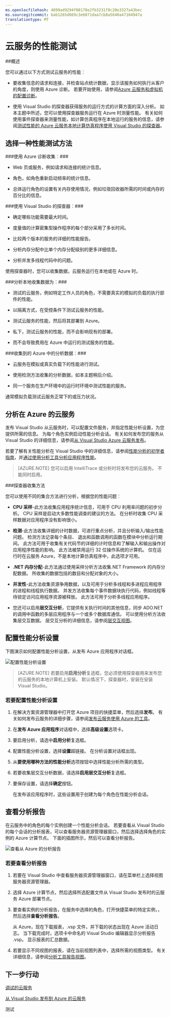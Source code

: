 ```yaml
---
ms.openlocfilehash: 4899ad9294f08178e2fb3231f8c20e3327a43bec
ms.sourcegitcommit: bab1265d669c3e6871daa7cb8a5640a47104947a
translationtype: MT
---
```

<properties 
   pageTitle="测试的云服务性能 |Microsoft Azure"
   description="云服务使用 Visual Studio 的探查器的性能测试"
   services="visual-studio-online"
   documentationCenter="n/a"
   authors="patshea123"
   manager="douge"
   editor="tlee" />
<tags 
   ms.service="visual-studio-online"
   ms.devlang="multiple"
   ms.topic="article"
   ms.tgt_pltfrm="multiple"
   ms.workload="na"
   ms.date="08/14/2015"
   ms.author="patshea" />


# 云服务的性能测试 

##概述

您可以通过以下方式测试云服务的性能︰

- 要收集信息的请求和连接，并检查站点统计数据，显示该服务如何执行从客户的角度，则使用 Azure 诊断。 若要开始使用，请参阅[Azure 云服务和虚拟机的配置诊断]( http://go.microsoft.com/fwlink/p/?LinkId=623009)。

- 使用 Visual Studio 的探查器获得服务的运行方式的计算方面的深入分析。 如本主题中所述，您可以使用探查器服务运行在 Azure 时测量性能。 有关如何使用事件探查器来测量性能，如计算仿真程序在本地运行的服务的信息，请参阅[测试性能的 Azure 云服务本地计算仿真程序使用 Visual Studio 的探查器](http://go.microsoft.com/fwlink/p/?LinkId=262845)。



## 选择一种性能测试方法

###使用 Azure 诊断收集︰###

- Web 页或服务，例如请求和连接的统计信息。

- 角色，如角色重新启动频率的统计信息。

- 总体运行角色的设置有关内存使用情况，例如垃圾回收器所需的时间或内存的百分比的信息。

###使用 Visual Studio 的探查器︰###

- 确定哪些功能需要最大时间。

- 度量值的计算密集型操作程序的每个部分采用了多长时间。

- 比较两个版本的服务的详细的性能报告。

- 分析内存分配中比单个内存分配级别的更多详细信息。

- 分析并发多线程代码中的问题。

使用探查器时，您可以收集数据，云服务运行在本地或在 Azure 时。

###分析本地收集数据为︰###

- 测试的云服务，例如特定工作人员的角色，不需要真实的模拟的负载的执行部件的性能。

- 以隔离方式，在受控条件下测试云服务的性能。

- 测试云服务的性能，然后将其部署到 Azure。

- 私下，测试云服务的性能，而不会影响现有的部署。

- 而不会导致费用在 Azure 中运行的测试服务的性能。

###收集到的 Azure 中的分析数据︰###

- 云服务在模拟或真实负载下的性能进行测试。

- 使用检测方法收集的分析数据，如本主题稍后介绍。

- 同一个服务在生产环境中的运行时环境中测试性能的服务。

通常模拟负载测试云服务正常下的或压力状况。

## 分析在 Azure 的云服务

发布 Visual Studio 从云服务时，可以配置文件服务，并指定性能分析设置，为您提供所需的信息。 为每个角色实例启动性能分析会话。 有关如何发布您的服务从 Visual Studio 的详细信息，请参阅[从 Visual Studio Azure 云服务发布](https://msdn.microsoft.com/library/azure/ee460772.aspx)。

若要了解有关性能分析在 Visual Studio 中的详细信息，请参阅[性能分析的初学者指南](https://msdn.microsoft.com/library/azure/ms182372.aspx)，并[通过使用分析工具分析应用程序性能](https://msdn.microsoft.com/library/azure/z9z62c29.aspx)。

>[AZURE.NOTE] 您可以启用 IntelliTrace 或分析时将发布您的云服务。 不能同时启用。

###探查器收集方法

您可以使用不同的集合方法进行分析，根据您的性能问题︰

- **CPU 采样**-此方法收集应用程序统计信息，可用于 CPU 利用率问题的初步分析。 CPU 采样是启动大多数性能调查的建议的方法。 在分析时收集 CPU 采样数据对应用程序没有影响很小。

- **检测**-此方法收集详细的计时数据，可进行重点分析，并且分析输入/输出性能问题。 检测方法记录每个条目、 退出和函数调用的函数在模块中分析运行期间。 此方法可用于收集有关代码节的详细的计时信息和了解输入和输出操作对应用程序性能的影响。 此方法被禁用运行 32 位操作系统的计算机。 仅在运行时在云服务 Azure，不是本地计算仿真程序中，此选项才可用。

- **.NET 内存分配**-此方法通过使用采样分析方法收集.NET Framework 的内存分配数据。 所收集的数据包括的数目和分配对象的大小。

- **并发性**-此方法收集资源争用数据，以及可用于分析多线程和多进程应用程序的进程和线程执行数据。 并发方法收集每个事件数据块执行代码，例如线程等待锁定访问应用程序资源被释放。 此方法可用于分析多线程应用程序。

- 您还可以启用**层交互分析**，它提供有关执行时间的其他信息，同步 ADO.NET 的调用中函数的多层应用程序与一个或多个数据库通信。 可以使用分析方法收集层交互数据。 层交互分析的详细信息，请参阅[层交互视图](https://msdn.microsoft.com/library/azure/dd557764.aspx)。

## 配置性能分析设置

下图演示如何配置性能分析设置，从发布 Azure 应用程序对话框。

![配置性能分析设置](./media/vs-azure-tools-performance-profiling-cloud-services/IC526984.png)

>[AZURE.NOTE] 若要启用**启用分析**复选框，您必须使用探查器用来发布您的云服务的本地计算机上安装。 默认情况下，探查器时，安装在安装 Visual Studio。

### 若要配置性能分析设置

1. 在解决方案资源管理器中打开您 Azure 项目的快捷菜单，然后选择**发布**。 有关如何发布云服务的详细步骤，请参阅[发布云服务使用 Azure 的工具](http://go.microsoft.com/fwlink/p?LinkId=623012)。

1. 在**发布 Azure 应用程序**对话框中，选择**高级设置**选项卡。

1. 要启用分析，请选中**启用分析**复选框。

1. 配置性能分析设置，选择**设置**超链接。 在分析设置对话框出现。

1. 从**要使用哪种方法的性能分析**选项按钮中选择性能分析所需的类型。

1. 若要收集层交互分析数据，请选择**启用层交互分析**复选框。

1. 要保存设置，请选择**确定**按钮。

    在发布该应用程序时，这些设置用于创建为每个角色在性能分析会话。

## 查看分析报告

在云服务中的角色的每个实例创建一个性能分析会话。 若要查看从 Visual Studio 的每个会话的分析报表，可以查看服务器资源管理器窗口，然后选择选择角色的实例的 Azure 计算节点。 下面的插图所示，然后可以查看分析报告。

![查看从 Azure 的分析报告](./media/vs-azure-tools-performance-profiling-cloud-services/IC748914.png)

### 若要查看分析报告

1. 若要在 Visual Studio 中查看服务器资源管理器窗口，请在菜单栏上选择视图服务器资源管理器。

1. 选择 Azure 计算节点，然后选择所选配置文件从 Visual Studio 发布时的云服务 Azure 部署节点。

1. 要查看实例的分析报告，在服务中选择的角色，打开快捷菜单的特定实例，，然后选择**查看分析报告**。

    从 Azure，现在下载报表，.vsp 文件，并下载的状态出现在 Azure 活动日志。 当下载完成时，选项卡中命名的 Visual Studio 编辑器显示分析报告<Role name> _<Instance Number>_ <identifier>.vsp。 显示报表的汇总数据。

1. 若要显示不同视图的报表，请在当前视图列表中，选择所需的视图类型。 有关详细信息，请参阅[分析工具报告视图](https://msdn.microsoft.com/library/azure/bb385755.aspx)。

## 下一步行动

[调试的云服务](https://msdn.microsoft.com/library/azure/ee405479.aspx)

[从 Visual Studio 发布到 Azure 的云服务](https://msdn.microsoft.com/library/azure/ee460772.aspx)


测试
